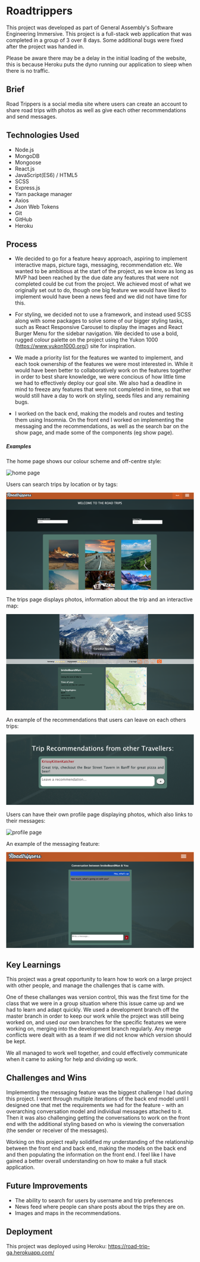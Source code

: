 # Roadtrippers

This project was developed as part of General Assembly's Software Engineering Immersive. This project is a full-stack web application that was completed in a group of 3 over 8 days. Some additional bugs were fixed after the project was handed in.

Please be aware there may be a delay in the initial loading of the website, this is because Heroku puts the dyno running our application to sleep when there is no traffic. 

## Brief

Road Trippers is a social media site where users can create an account to share road trips with photos as well as give each other recommendations and send messages.

## Technologies Used

* Node.js
* MongoDB
* Mongoose
* React.js
* JavaScript(ES6) / HTML5
* SCSS
* Express.js
* Yarn package manager
* Axios
* Json Web Tokens
* Git
* GitHub
* Heroku

## Process

* We decided to go for a feature heavy approach, aspiring to implement interactive maps, picture tags, messaging, recommendation etc. We wanted to be ambitious at the start of the project, as we know as long as MVP had been reached by the due date any features that were not completed could be cut from the project. We achieved most of what we originally set out to do, though one big feature we would have liked to implement would have been a news feed and we did not have time for this.

* For styling, we decided not to use a framework, and instead used SCSS along with some packages to solve some of our bigger styling tasks, such as React Responsive Carousel to display the images and React Burger Menu for the sidebar navigation. We decided to use a bold, rugged colour palette on the project using the Yukon 1000 (https://www.yukon1000.org/) site for inspiration.

* We made a priority list for the features we wanted to implement, and each took ownership of the features we were most interested in. While it would have been better to collaboratively work on the features together in order to best share knowledge, we were concious of how little time we had to effectively deploy our goal site. We also had a deadline in mind to freeze any features that were not completed in time, so that we would still have a day to work on styling, seeds files and any remaining bugs.

* I worked on the back end, making the models and routes and testing them using Insomnia. On the front end I worked on implementing the messaging and the recommendations, as well as the search bar on the show page, and made some of the components (eg show page).

##### Examples

The home page shows our colour scheme and off-centre style:

![home page](assets/home-page.png)

Users can search trips by location or by tags:

![search](assets/search-bar.png)

The trips page displays photos, information about the trip and an interactive map:

![trip page](assets/trip-show-page.png)

An example of the recommendations that users can leave on each others trips:

![example of recommendations](assets/recommendations-example.png)

Users can have their own profile page displaying photos, which also links to their messages:

![profile page](assets/profile-page.png)

An example of the messaging feature:

![example of messages](assets/messaging-example.png)

## Key Learnings

This project was a great opportunity to learn how to work on a large project with other people, and manage the challenges that is came with. 

One of these challanges was version control, this was the first time for the class that we were in a group situation where this issue came up and we had to learn and adapt quickly. We used a development branch off the master branch in order to keep our work while the project was still being worked on, and used our own branches for the specific features we were working on, merging into the development branch regularly. Any merge conflicts were dealt with as a team if we did not know which version should be kept.

We all managed to work well together, and could effectively communicate when it came to asking for help and dividing up work.

## Challenges and Wins

Implementing the messaging feature was the biggest challenge I had during this project. I went through multiple iterations of the back end model until I designed one that met the requirements we had for the feature - with an overarching conversation model and individual messages attached to it. Then it was also challenging getting the conversations to work on the front end with the additional styling based on who is viewing the conversation (the sender or receiver of the messages).

Working on this project really solidified my understanding of the relationship between the front end and back end, making the models on the back end and then populating the information on the front end. I feel like I have gained a better overall understanding on how to make a full stack application.

## Future Improvements

* The ability to search for users by username and trip preferences
* News feed where people can share posts about the trips they are on.
* Images and maps in the recommendations.

## Deployment

This project was deployed using Heroku:
https://road-trip-ga.herokuapp.com/
